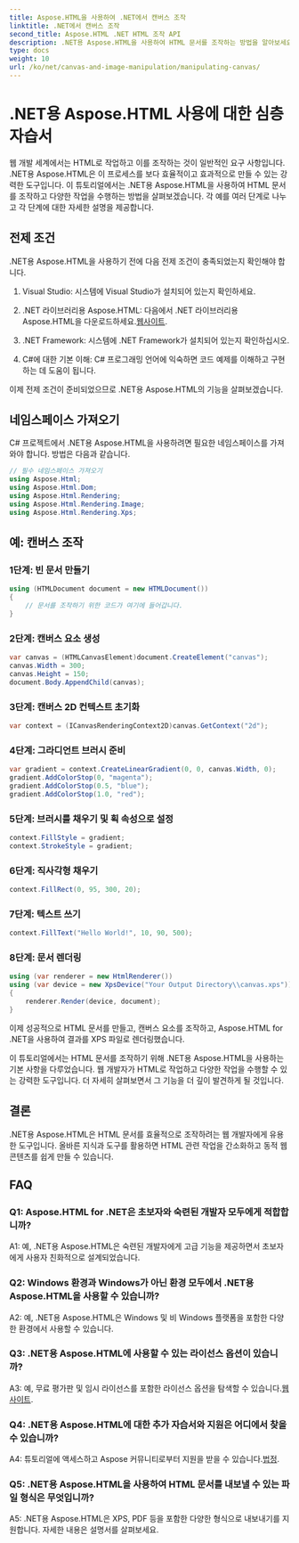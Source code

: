 ```yaml
---
title: Aspose.HTML을 사용하여 .NET에서 캔버스 조작
linktitle: .NET에서 캔버스 조작
second_title: Aspose.HTML .NET HTML 조작 API
description: .NET용 Aspose.HTML을 사용하여 HTML 문서를 조작하는 방법을 알아보세요. 이 포괄적인 튜토리얼에서는 기본 사항, 전제 조건 및 단계별 예제를 다룹니다.
type: docs
weight: 10
url: /ko/net/canvas-and-image-manipulation/manipulating-canvas/
---
```

# .NET용 Aspose.HTML 사용에 대한 심층 자습서

웹 개발 세계에서는 HTML로 작업하고 이를 조작하는 것이 일반적인 요구 사항입니다. .NET용 Aspose.HTML은 이 프로세스를 보다 효율적이고 효과적으로 만들 수 있는 강력한 도구입니다. 이 튜토리얼에서는 .NET용 Aspose.HTML을 사용하여 HTML 문서를 조작하고 다양한 작업을 수행하는 방법을 살펴보겠습니다. 각 예를 여러 단계로 나누고 각 단계에 대한 자세한 설명을 제공합니다.

## 전제 조건

.NET용 Aspose.HTML을 사용하기 전에 다음 전제 조건이 충족되었는지 확인해야 합니다.

1. Visual Studio: 시스템에 Visual Studio가 설치되어 있는지 확인하세요.

2.  .NET 라이브러리용 Aspose.HTML: 다음에서 .NET 라이브러리용 Aspose.HTML을 다운로드하세요.[웹사이트](https://releases.aspose.com/html/net/).

3. .NET Framework: 시스템에 .NET Framework가 설치되어 있는지 확인하십시오.

4. C#에 대한 기본 이해: C# 프로그래밍 언어에 익숙하면 코드 예제를 이해하고 구현하는 데 도움이 됩니다.

이제 전제 조건이 준비되었으므로 .NET용 Aspose.HTML의 기능을 살펴보겠습니다.

## 네임스페이스 가져오기

C# 프로젝트에서 .NET용 Aspose.HTML을 사용하려면 필요한 네임스페이스를 가져와야 합니다. 방법은 다음과 같습니다.

```csharp
// 필수 네임스페이스 가져오기
using Aspose.Html;
using Aspose.Html.Dom;
using Aspose.Html.Rendering;
using Aspose.Html.Rendering.Image;
using Aspose.Html.Rendering.Xps;
```

## 예: 캔버스 조작

### 1단계: 빈 문서 만들기

```csharp
using (HTMLDocument document = new HTMLDocument())
{
    // 문서를 조작하기 위한 코드가 여기에 들어갑니다.
}
```

### 2단계: 캔버스 요소 생성

```csharp
var canvas = (HTMLCanvasElement)document.CreateElement("canvas");
canvas.Width = 300;
canvas.Height = 150;
document.Body.AppendChild(canvas);
```

### 3단계: 캔버스 2D 컨텍스트 초기화

```csharp
var context = (ICanvasRenderingContext2D)canvas.GetContext("2d");
```

### 4단계: 그라디언트 브러시 준비

```csharp
var gradient = context.CreateLinearGradient(0, 0, canvas.Width, 0);
gradient.AddColorStop(0, "magenta");
gradient.AddColorStop(0.5, "blue");
gradient.AddColorStop(1.0, "red");
```

### 5단계: 브러시를 채우기 및 획 속성으로 설정

```csharp
context.FillStyle = gradient;
context.StrokeStyle = gradient;
```

### 6단계: 직사각형 채우기

```csharp
context.FillRect(0, 95, 300, 20);
```

### 7단계: 텍스트 쓰기

```csharp
context.FillText("Hello World!", 10, 90, 500);
```

### 8단계: 문서 렌더링

```csharp
using (var renderer = new HtmlRenderer())
using (var device = new XpsDevice("Your Output Directory\\canvas.xps"))
{
    renderer.Render(device, document);
}
```

이제 성공적으로 HTML 문서를 만들고, 캔버스 요소를 조작하고, Aspose.HTML for .NET을 사용하여 결과를 XPS 파일로 렌더링했습니다.

이 튜토리얼에서는 HTML 문서를 조작하기 위해 .NET용 Aspose.HTML을 사용하는 기본 사항을 다루었습니다. 웹 개발자가 HTML로 작업하고 다양한 작업을 수행할 수 있는 강력한 도구입니다. 더 자세히 살펴보면서 그 기능을 더 깊이 발견하게 될 것입니다.

## 결론

.NET용 Aspose.HTML은 HTML 문서를 효율적으로 조작하려는 웹 개발자에게 유용한 도구입니다. 올바른 지식과 도구를 활용하면 HTML 관련 작업을 간소화하고 동적 웹 콘텐츠를 쉽게 만들 수 있습니다.

## FAQ

### Q1: Aspose.HTML for .NET은 초보자와 숙련된 개발자 모두에게 적합합니까?

A1: 예, .NET용 Aspose.HTML은 숙련된 개발자에게 고급 기능을 제공하면서 초보자에게 사용자 친화적으로 설계되었습니다.

### Q2: Windows 환경과 Windows가 아닌 환경 모두에서 .NET용 Aspose.HTML을 사용할 수 있습니까?

A2: 예, .NET용 Aspose.HTML은 Windows 및 비 Windows 플랫폼을 포함한 다양한 환경에서 사용할 수 있습니다.

### Q3: .NET용 Aspose.HTML에 사용할 수 있는 라이선스 옵션이 있습니까?

 A3: 예, 무료 평가판 및 임시 라이선스를 포함한 라이선스 옵션을 탐색할 수 있습니다.[웹사이트](https://purchase.aspose.com/buy).

### Q4: .NET용 Aspose.HTML에 대한 추가 자습서와 지원은 어디에서 찾을 수 있습니까?

 A4: 튜토리얼에 액세스하고 Aspose 커뮤니티로부터 지원을 받을 수 있습니다.[법정](https://forum.aspose.com/).

### Q5: .NET용 Aspose.HTML을 사용하여 HTML 문서를 내보낼 수 있는 파일 형식은 무엇입니까?

A5: .NET용 Aspose.HTML은 XPS, PDF 등을 포함한 다양한 형식으로 내보내기를 지원합니다. 자세한 내용은 설명서를 살펴보세요.
